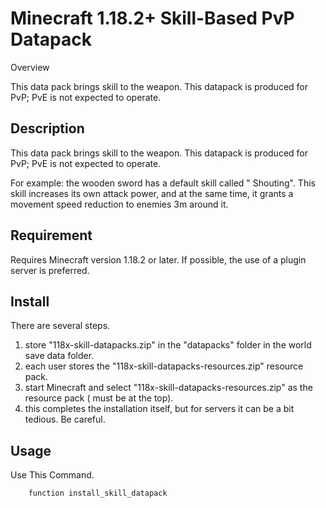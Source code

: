 Minecraft 1.18.2+ Skill-Based PvP Datapack
===

Overview

This data pack brings skill to the weapon.
This datapack is produced for PvP; PvE is not expected to operate.

## Description

This data pack brings skill to the weapon.
This datapack is produced for PvP; PvE is not expected to operate.

For example: the wooden sword has a default skill called " Shouting".
This skill increases its own attack power, and at the same time,
it grants a movement speed reduction to enemies 3m around it.

## Requirement

Requires Minecraft version 1.18.2 or later.
If possible, the use of a plugin server is preferred.

## Install

There are several steps.
1. store "118x-skill-datapacks.zip" in the "datapacks" folder in the world save data folder.
2. each user stores the "118x-skill-datapacks-resources.zip" resource pack.
3. start Minecraft and select "118x-skill-datapacks-resources.zip" as the resource pack ( must be at the top).
4. this completes the installation itself, but for servers it can be a bit tedious. Be careful.

## Usage

Use This Command.
```mcfunction
    function install_skill_datapack
```
